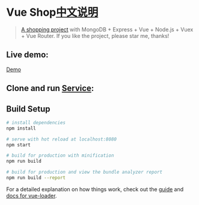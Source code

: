 # Vue Shop[中文说明](https://github.com/51fe/vue-shop/blob/master/README_zh.md)

> [A shopping project](http://riafan.com/vue-shop) with MongoDB + Express + Vue + Node.js + Vuex + Vue Router. If you like the project, please star me, thanks!

## Live demo:
[Demo](http://riafan.com/demo/vue-shop)

## Clone and run [Service](https://github.com/51fe/vue-shop-api.git):

## Build Setup

``` bash
# install dependencies
npm install

# serve with hot reload at localhost:8080
npm start

# build for production with minification
npm run build

# build for production and view the bundle analyzer report
npm run build --report
```

For a detailed explanation on how things work, check out the [guide](http://vuejs-templates.github.io/webpack/) and [docs for vue-loader](http://vuejs.github.io/vue-loader).
